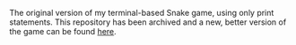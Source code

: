 The original version of my terminal-based Snake game, using only print statements. This repository has been archived and a new, better version of the game can be found [here](https://github.com/ArkoSammy12/snake-game).

